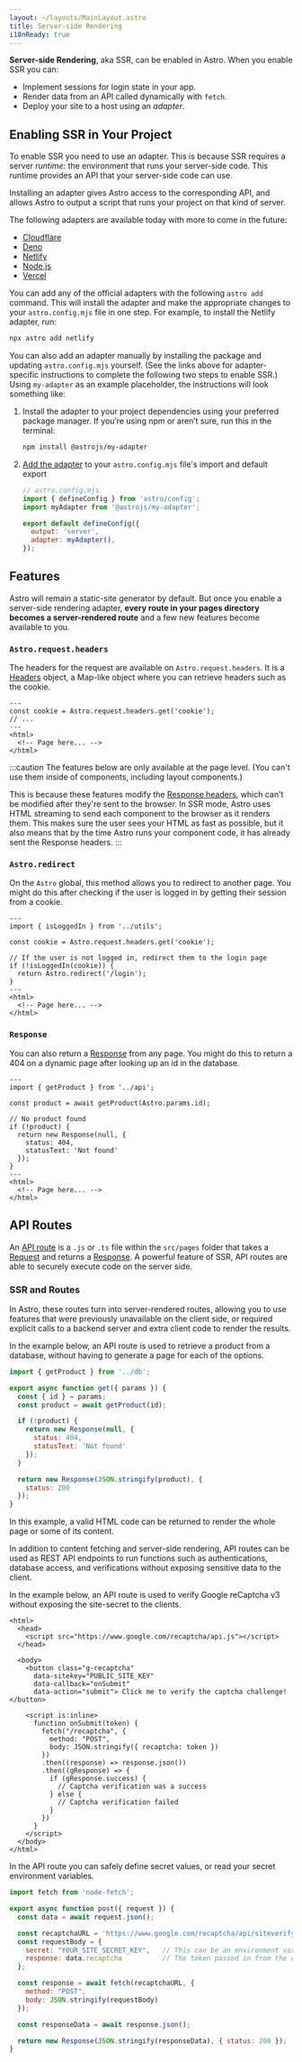 ```yaml
---
layout: ~/layouts/MainLayout.astro
title: Server-side Rendering
i18nReady: true
---
```


**Server-side Rendering**, aka SSR, can be enabled in Astro. When you enable SSR you can:

- Implement sessions for login state in your app.
- Render data from an API called dynamically with `fetch`.
- Deploy your site to a host using an *adapter*.

## Enabling SSR in Your Project

To enable SSR you need to use an adapter. This is because SSR requires a server _runtime_: the environment that runs your server-side code. This runtime provides an API that your server-side code can use.

Installing an adapter gives Astro access to the corresponding API, and allows Astro to output a script that runs your project on that kind of server.

The following adapters are available today with more to come in the future:

- [Cloudflare](/en/guides/integrations-guide/cloudflare/)
- [Deno](/en/guides/integrations-guide/deno/)
- [Netlify](/en/guides/integrations-guide/netlify/)
- [Node.js](/en/guides/integrations-guide/node/)
- [Vercel](/en/guides/integrations-guide/vercel/)


You can add any of the official adapters with the following `astro add` command. This will install the adapter and make the appropriate changes to your `astro.config.mjs` file in one step. For example, to install the Netlify adapter, run:

```bash
npx astro add netlify
```

You can also add an adapter manually by installing the package and updating `astro.config.mjs` yourself. (See the links above for adapter-specific instructions to complete the following two steps to enable SSR.) Using `my-adapter` as an example placeholder, the instructions will look something like:

1. Install the adapter to your project dependencies using your preferred package manager. If you’re using npm or aren’t sure, run this in the terminal:

    ```bash
    npm install @astrojs/my-adapter
    ```
1. [Add the adapter](/en/reference/configuration-reference/) to your `astro.config.mjs` file's import and default export

    ```js ins={3,6-7}
    // astro.config.mjs
    import { defineConfig } from 'astro/config';
    import myAdapter from '@astrojs/my-adapter';

    export default defineConfig({
      output: 'server',
      adapter: myAdapter(),
    });
    ```

## Features

Astro will remain a static-site generator by default. But once you enable a server-side rendering adapter, **every route in your pages directory becomes a server-rendered route** and a few new features become available to you.

### `Astro.request.headers`

The headers for the request are available on `Astro.request.headers`. It is a [Headers](https://developer.mozilla.org/en-US/docs/Web/API/Headers) object, a Map-like object where you can retrieve headers such as the cookie.

```astro title="src/pages/index.astro" {2}
---
const cookie = Astro.request.headers.get('cookie');
// ...
---
<html>
  <!-- Page here... -->
</html>
```

:::caution
The features below are only available at the page level. (You can't use them inside of components, including layout components.)

This is because these features modify the [Response headers](https://developer.mozilla.org/en-US/docs/Glossary/Response_header), which can't be modified after they're sent to the browser. In SSR mode, Astro uses HTML streaming to send each component to the browser as it renders them. This makes sure the user sees your HTML as fast as possible, but it also means that by the time Astro runs your component code, it has already sent the Response headers.
:::

### `Astro.redirect`

On the `Astro` global, this method allows you to redirect to another page. You might do this after checking if the user is logged in by getting their session from a cookie.

```astro title="src/pages/account.astro" {8}
---
import { isLoggedIn } from '../utils';

const cookie = Astro.request.headers.get('cookie');

// If the user is not logged in, redirect them to the login page
if (!isLoggedIn(cookie)) {
  return Astro.redirect('/login');
}
---
<html>
  <!-- Page here... -->
</html>
```

### `Response`

You can also return a [Response](https://developer.mozilla.org/en-US/docs/Web/API/Response) from any page. You might do this to return a 404 on a dynamic page after looking up an id in the database.

```astro title="src/pages/[id].astro" {8-11}
---
import { getProduct } from '../api';

const product = await getProduct(Astro.params.id);

// No product found
if (!product) {
  return new Response(null, {
    status: 404,
    statusText: 'Not found'
  });
}
---
<html>
  <!-- Page here... -->
</html>
```

## API Routes

An [API route](https://medium.com/@rajat_m/what-are-restful-routes-and-how-to-use-them-929129ae7bf6) is a `.js` or `.ts` file within the `src/pages` folder that takes a [Request](https://developer.mozilla.org/en-US/docs/Web/API/Request) and returns a [Response](https://developer.mozilla.org/en-US/docs/Web/API/Response). A powerful feature of SSR, API routes are able to securely execute code on the server side.

### SSR and Routes

In Astro, these routes turn into server-rendered routes, allowing you to use features that were previously unavailable on the client side, or required explicit calls to a backend server and extra client code to render the results. 

In the example below, an API route is used to retrieve a product from a database, without having to generate a page for each of the options. 

```js title="src/pages/[id].js"
import { getProduct } from '../db';

export async function get({ params }) {
  const { id } = params;
  const product = await getProduct(id);

  if (!product) {
    return new Response(null, {
      status: 404,
      statusText: 'Not found'
    });
  }

  return new Response(JSON.stringify(product), {
    status: 200
  });
}
```

In this example, a valid HTML code can be returned to render the whole page or some of its content.


In addition to content fetching and server-side rendering, API routes can be used as REST API endpoints to run functions such as authentications, database access, and verifications without exposing sensitive data to the client.

In the example below, an API route is used to verify Google reCaptcha v3 without exposing the site-secret to the clients.


```astro title="src/pages/index.astro"
<html>
  <head>
    <script src="https://www.google.com/recaptcha/api.js"></script>
  </head>

  <body>
    <button class="g-recaptcha" 
      data-sitekey="PUBLIC_SITE_KEY" 
      data-callback="onSubmit" 
      data-action="submit"> Click me to verify the captcha challenge! </button>

    <script is:inline>
      function onSubmit(token) {
        fetch("/recaptcha", {
          method: "POST",
          body: JSON.stringify({ recaptcha: token })
        })
        .then((response) => response.json())
        .then((gResponse) => {
          if (gResponse.success) {
            // Captcha verification was a success
          } else {
            // Captcha verification failed
          }
        })
      }
    </script>
  </body>
</html>
```

In the API route you can safely define secret values, or read your secret environment variables.

```js title="src/pages/recaptcha.js"
import fetch from 'node-fetch';

export async function post({ request }) {
  const data = await request.json();

  const recaptchaURL = 'https://www.google.com/recaptcha/api/siteverify';
  const requestBody = {
    secret: "YOUR_SITE_SECRET_KEY",   // This can be an environment variable
    response: data.recaptcha          // The token passed in from the client
  };

  const response = await fetch(recaptchaURL, {
    method: "POST",
    body: JSON.stringify(requestBody)
  });

  const responseData = await response.json();

  return new Response(JSON.stringify(responseData), { status: 200 });
}
```
